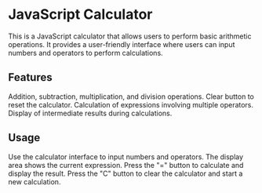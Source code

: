 # JavaScript Calculator

This is a JavaScript calculator that allows users to perform basic arithmetic operations. It provides a user-friendly interface where users can input numbers and operators to perform calculations.

## Features
Addition, subtraction, multiplication, and division operations.
Clear button to reset the calculator.
Calculation of expressions involving multiple operators.
Display of intermediate results during calculations.

## Usage
Use the calculator interface to input numbers and operators.
The display area shows the current expression.
Press the "=" button to calculate and display the result.
Press the "C" button to clear the calculator and start a new calculation.